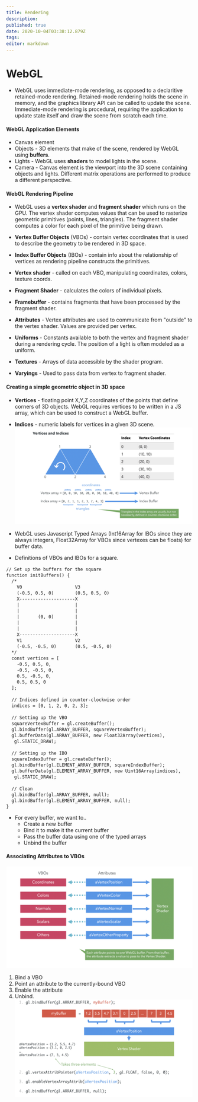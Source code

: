 ```yaml
---
title: Rendering
description: 
published: true
date: 2020-10-04T03:38:12.879Z
tags: 
editor: markdown
---
```


# WebGL
* WebGL uses immediate-mode rendering, as opposed to a declaritive retained-mode rendering. Retained-mode rendering holds the scene in memory, and the graphics library API can be called to update the scene. Immediate-mode rendering is procedural, requiring the application to update state itself and draw the scene from scratch each time. 

#### WebGL Application Elements
* Canvas element 
* Objects - 3D elements that make of the scene, rendered by WebGL using **buffers**.
* Lights - WebGL uses **shaders** to model lights in the scene. 
* Camera - Canvas element is the viewport into the 3D scene containing objects and lights. Different matrix operations are performed to produce a different perspective. 

#### WebGL Rendering Pipeline
* WebGL uses a **vertex shader** and **fragment shader** which runs on the GPU. The vertex shader computes values that can be used to rasterize geometric primitives (points, lines, triangles). The fragment shader computes a color for each pixel of the primitive being drawn. 

* **Vertex Buffer Objects** (VBOs) - contain vertex coordinates that is used to describe the geometry to be rendered in 3D space. 
* **Index Buffer Objects** (IBOs) - contain info about the relationship of vertices as rendering pipeline constructs the primitives.
* **Vertex shader** -  called on each VBO, manipulating coordinates, colors, texture coords.
* **Fragment Shader** - calculates the colors of individual pixels.
* **Framebuffer** - contains fragments that have been processed by the fragment shader.
* **Attributes** - Vertex attributes are used to communicate from "outside" to the vertex shader. Values are provided per vertex.
* **Uniforms** - Constants available to both the vertex and fragment shader during a rendering cycle. The position of a light is often modeled as a uniform.
* **Textures** - Arrays of data accessible by the shader program. 
* **Varyings** - Used to pass data from vertex to fragment shader.

#### Creating a simple geometric object in 3D space
* **Vertices** - floating point X,Y,Z coordinates of the points that define corners of 3D objects. WebGL requires vertices to be written in a JS array, which can be used to construct a WebGL buffer. 
* **Indices** - numeric labels for vertices in a given 3D scene.
![defining_geometry_webgl.png](/defining_geometry_webgl.png)

* WebGL uses Javascript Typed Arrays (Int16Array for IBOs since they are always integers, Float32Array for VBOs since vertexes can be floats) for buffer data.
* Definitions of VBOs and IBOs for a square.
```
// Set up the buffers for the square
function initBuffers() {
  /*
    V0                    V3
    (-0.5, 0.5, 0)        (0.5, 0.5, 0)
    X---------------------X
    |                     |
    |                     |
    |       (0, 0)        |
    |                     |
    |                     |
    X---------------------X
    V1                    V2
    (-0.5, -0.5, 0)       (0.5, -0.5, 0)
  */
  const vertices = [
    -0.5, 0.5, 0,
    -0.5, -0.5, 0,
    0.5, -0.5, 0,
    0.5, 0.5, 0
  ];

  // Indices defined in counter-clockwise order
  indices = [0, 1, 2, 0, 2, 3];

  // Setting up the VBO
  squareVertexBuffer = gl.createBuffer();
  gl.bindBuffer(gl.ARRAY_BUFFER, squareVertexBuffer);
  gl.bufferData(gl.ARRAY_BUFFER, new Float32Array(vertices), 
   gl.STATIC_DRAW);

  // Setting up the IBO
  squareIndexBuffer = gl.createBuffer();
  gl.bindBuffer(gl.ELEMENT_ARRAY_BUFFER, squareIndexBuffer);
  gl.bufferData(gl.ELEMENT_ARRAY_BUFFER, new Uint16Array(indices), 
   gl.STATIC_DRAW);

  // Clean
  gl.bindBuffer(gl.ARRAY_BUFFER, null);
  gl.bindBuffer(gl.ELEMENT_ARRAY_BUFFER, null);
}
```
* For every buffer, we want to..
  * Create a new buffer
  * Bind it to make it the current buffer
  * Pass the buffer data using one of the typed arrays
  * Unbind the buffer
  
#### Associating Attributes to VBOs 
![associating_attributes_to_vbos.png](/associating_attributes_to_vbos.png)
1. Bind a VBO
2. Point an attribute to the currently-bound VBO
3. Enable the attribute
4. Unbind.
![pointing_attribute_to_currently_bound_vbo.png](/pointing_attribute_to_currently_bound_vbo.png)
